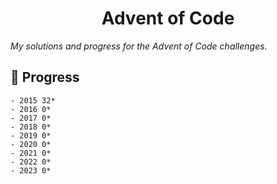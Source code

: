 <h1 align="center">Advent of Code</h1>

_My solutions and progress for the Advent of Code challenges._

## 🔨 Progress

```
- 2015 32*
- 2016 0*
- 2017 0*
- 2018 0*
- 2019 0*
- 2020 0*
- 2021 0*
- 2022 0*
- 2023 0*
```
